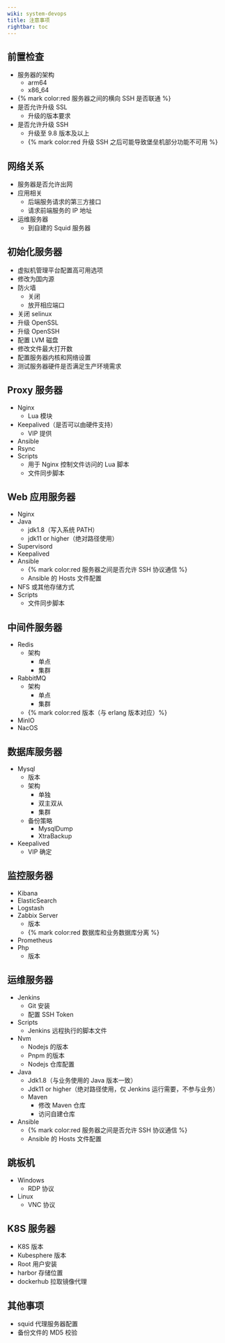 ```yaml
---
wiki: system-devops
title: 注意事项
rightbar: toc
---
```


## 前置检查

- 服务器的架构
  - arm64
  - x86_64
- {% mark color:red 服务器之间的横向 SSH 是否联通 %}
- 是否允许升级 SSL
  - 升级的版本要求
- 是否允许升级 SSH
  - 升级至 9.8 版本及以上
  - {% mark color:red 升级 SSH 之后可能导致堡垒机部分功能不可用 %}

## 网络关系

- 服务器是否允许出网
- 应用相关
  - 后端服务请求的第三方接口
  - 请求前端服务的 IP 地址
- 运维服务器
  - 到自建的 Squid 服务器

## 初始化服务器

- 虚拟机管理平台配置高可用选项
- 修改为国内源
- 防火墙
  - 关闭
  - 放开相应端口
- 关闭 selinux
- 升级 OpenSSL
- 升级 OpenSSH
- 配置 LVM 磁盘
- 修改文件最大打开数
- 配置服务器内核和网络设置
- 测试服务器硬件是否满足生产环境需求

## Proxy 服务器

- Nginx
  - Lua 模块
- Keepalived（是否可以由硬件支持）
  - VIP 提供
- Ansible
- Rsync
- Scripts
  - 用于 Nginx 控制文件访问的 Lua 脚本
  - 文件同步脚本

## Web 应用服务器

- Nginx
- Java
  - jdk1.8（写入系统 PATH）
  - jdk11 or higher（绝对路径使用）
- Supervisord
- Keepalived
- Ansible
  - {% mark color:red 服务器之间是否允许 SSH 协议通信 %}
  - Ansible 的 Hosts 文件配置
- NFS 或其他存储方式
- Scripts
  - 文件同步脚本

## 中间件服务器

- Redis
  - 架构
    - 单点
    - 集群
- RabbitMQ
  - 架构
    - 单点
    - 集群
  - {% mark color:red 版本（与 erlang 版本对应）%}
- MinIO
- NacOS

## 数据库服务器

- Mysql
  - 版本
  - 架构
    - 单独
    - 双主双从
    - 集群
  - 备份策略
    - MysqlDump
    - XtraBackup
- Keepalived
  - VIP 确定

## 监控服务器

- Kibana
- ElasticSearch
- Logstash
- Zabbix Server
  - 版本
  - {% mark color:red 数据库和业务数据库分离 %}
- Prometheus
- Php
  - 版本

## 运维服务器

- Jenkins
  - Git 安装
  - 配置 SSH Token
- Scripts
  - Jenkins 远程执行的脚本文件
- Nvm
  - Nodejs 的版本
  - Pnpm 的版本
  - Nodejs 仓库配置
- Java
  - Jdk1.8（与业务使用的 Java 版本一致）
  - Jdk11 or higher（绝对路径使用，仅 Jenkins 运行需要，不参与业务）
  - Maven
    - 修改 Maven 仓库
    - 访问自建仓库
- Ansible
    - {% mark color:red 服务器之间是否允许 SSH 协议通信 %}
    - Ansible 的 Hosts 文件配置

## 跳板机

- Windows
  - RDP 协议
- Linux
  - VNC 协议

## K8S 服务器

- K8S 版本
- Kubesphere 版本
- Root 用户安装
- harbor 存储位置
- dockerhub 拉取镜像代理

## 其他事项

- squid 代理服务器配置
- 备份文件的 MD5 校验
